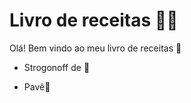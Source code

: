 # Livro de receitas :woman_cook:

Olá! Bem vindo ao meu livro de receitas :wave:

- Strogonoff de :chicken:

- Pavê:cake:

  
